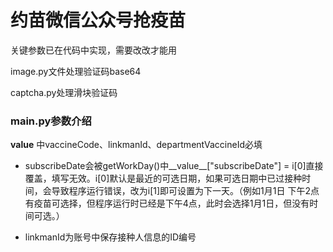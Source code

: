 # 约苗微信公众号抢疫苗
关键参数已在代码中实现，需要改改才能用

image.py文件处理验证码base64

captcha.py处理滑块验证码
### main.py参数介绍
__value__ 中vaccineCode、linkmanId、departmentVaccineId必填

- subscribeDate会被getWorkDay()中__value__["subscribeDate"] = i[0]直接覆盖，填写无效。i[0]默认是最近的可选日期，如果可选日期中已过接种时间，会导致程序运行错误，改为i[1]即可设置为下一天。（例如1月1日 下午2点 有疫苗可选择，但程序运行时已经是下午4点，此时会选择1月1日，但没有时间可选。）

- linkmanId为账号中保存接种人信息的ID编号
